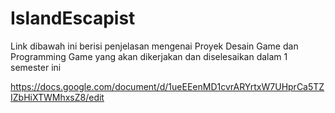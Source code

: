 # IslandEscapist

Link dibawah ini berisi penjelasan mengenai Proyek Desain Game dan Programming Game yang akan dikerjakan dan diselesaikan dalam 1 semester ini

https://docs.google.com/document/d/1ueEEenMD1cvrARYrtxW7UHprCa5TZIZbHiXTWMhxsZ8/edit
